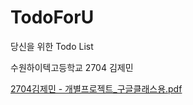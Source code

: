 # TodoForU
당신을 위한 Todo List

수원하이텍고등학교 2704 김제민

[2704김제민 - 개별프로젝트_구글클래스용.pdf](https://github.com/user-attachments/files/15507895/2704.-._.pdf)
